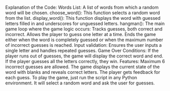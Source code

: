 Explanation of the Code:
Words List: A list of words from which a random word will be chosen.
choose_word(): This function selects a random word from the list.
display_word(): This function displays the word with guessed letters filled in and underscores for unguessed letters.
hangman(): The main game loop where the game logic occurs:
Tracks guesses, both correct and incorrect.
Allows the player to guess one letter at a time.
Ends the game either when the word is completely guessed or when the maximum number of incorrect guesses is reached.
Input validation: Ensures the user inputs a single letter and handles repeated guesses.
Game Over Conditions: If the player runs out of guesses, the game will display the correct word and end. If the player guesses all the letters correctly, they win.
Features:
Maximum 6 incorrect guesses are allowed.
The game displays the current state of the word with blanks and reveals correct letters.
The player gets feedback for each guess.
To play the game, just run the script in any Python environment. It will select a random word and ask the user for guesses.
